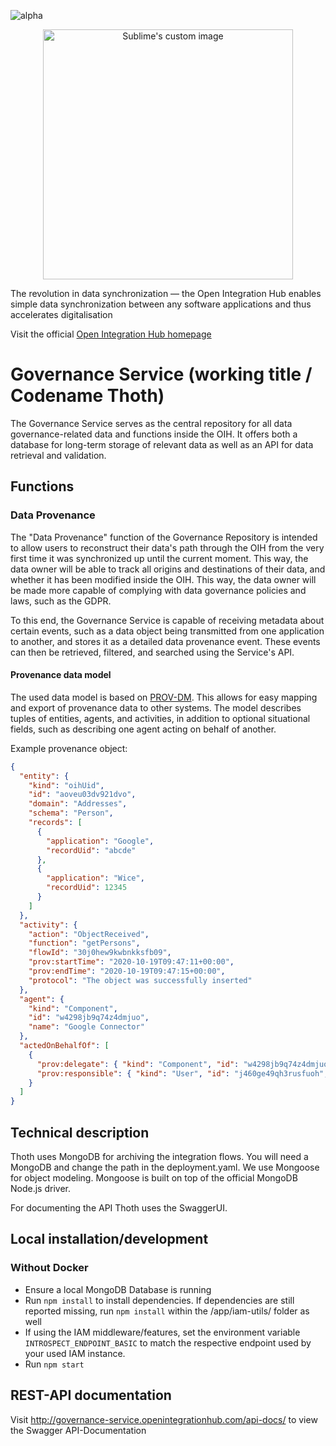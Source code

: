 ![alpha](https://img.shields.io/badge/Status-Alpha-yellow.svg)

<p align="center">
  <img src="https://github.com/openintegrationhub/openintegrationhub/blob/master/Assets/medium-oih-einzeilig-zentriert.jpg" alt="Sublime's custom image" width="400"/>
</p>

The revolution in data synchronization — the Open Integration Hub enables simple data synchronization between any software applications and thus accelerates digitalisation

Visit the official [Open Integration Hub homepage](https://www.openintegrationhub.de/)

# Governance Service (working title / Codename Thoth)

The Governance Service serves as the central repository for all data governance-related data and functions inside the OIH. It offers both a database for long-term storage of relevant data as well as an API for data retrieval and validation.

## Functions

### Data Provenance
The "Data Provenance" function of the Governance Repository is intended to allow users to reconstruct their data's path through the OIH from the very first time it was synchronized up until the current moment. This way, the data owner will be able to track all origins and destinations of their data, and whether it has been modified inside the OIH. This way, the data owner will be made more capable of complying with data governance policies and laws, such as the GDPR.

To this end, the Governance Service is capable of receiving metadata about certain events, such as a data object being transmitted from one application to another, and stores it as a detailed data provenance event. These events can then be retrieved, filtered, and searched using the Service's API.

#### Provenance data model
The used data model is based on [PROV-DM](https://www.w3.org/TR/prov-dm/). This allows for easy mapping and export of provenance data to other systems. The model describes tuples of entities, agents, and activities, in addition to optional situational fields, such as describing one agent acting on behalf of another.

Example provenance object:
```json
{
  "entity": {
    "kind": "oihUid",
    "id": "aoveu03dv921dvo",
    "domain": "Addresses",
    "schema": "Person",
    "records": [
      {
        "application": "Google",
        "recordUid": "abcde"
      },
      {
        "application": "Wice",
        "recordUid": 12345
      }
    ]
  },
  "activity": {
    "action": "ObjectReceived",
    "function": "getPersons",
    "flowId": "30j0hew9kwbnkksfb09",
    "prov:startTime": "2020-10-19T09:47:11+00:00",
    "prov:endTime": "2020-10-19T09:47:15+00:00",
    "protocol": "The object was successfully inserted"
  },
  "agent": {
    "kind": "Component",
    "id": "w4298jb9q74z4dmjuo",
    "name": "Google Connector"
  },
  "actedOnBehalfOf": [
    {
      "prov:delegate": { "kind": "Component", "id": "w4298jb9q74z4dmjuo"},
      "prov:responsible": { "kind": "User", "id": "j460ge49qh3rusfuoh", "tenantId": "t454rt565zz57"}
    }
  ]
}
```

## Technical description

Thoth uses MongoDB for archiving the integration flows. You will need a MongoDB
and change the path in the deployment.yaml. We use Mongoose for object modeling. Mongoose is built on top of the official MongoDB Node.js driver.

For documenting the API Thoth uses the SwaggerUI.

## Local installation/development

### Without Docker

- Ensure a local MongoDB Database is running
- Run `npm install` to install dependencies. If dependencies are still reported missing, run `npm install` within the /app/iam-utils/ folder as well
- If using the IAM middleware/features, set the environment variable `INTROSPECT_ENDPOINT_BASIC` to match the respective endpoint used by your used IAM instance.
- Run `npm start`


## REST-API documentation

Visit http://governance-service.openintegrationhub.com/api-docs/ to view the Swagger API-Documentation
